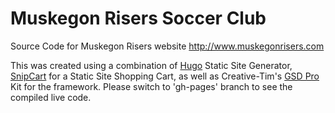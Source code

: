 # Muskegon Risers Soccer Club
Source Code for Muskegon Risers website http://www.muskegonrisers.com

This was created using a combination of [Hugo](https://github.com/spf13/hugo) Static Site Generator, [SnipCart](https://snipcart.com/) for a Static Site Shopping Cart, as well as Creative-Tim's [GSD Pro](http://www.creative-tim.com/product/get-shit-done-pro) Kit for the framework. Please switch to 'gh-pages' branch to see the compiled live code.
